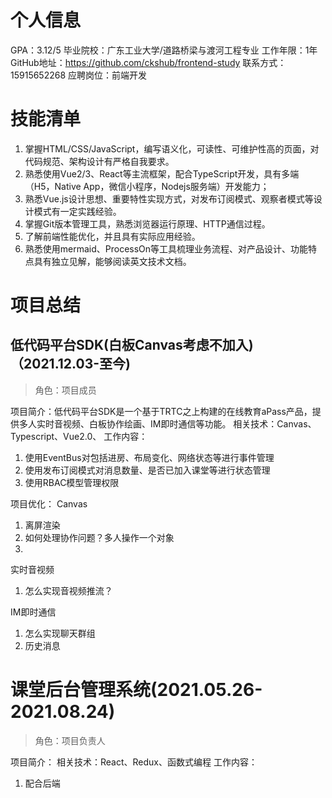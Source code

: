 # 个人信息
GPA：3.12/5
毕业院校：广东工业大学/道路桥梁与渡河工程专业
工作年限：1年
GitHub地址：https://github.com/ckshub/frontend-study
联系方式：15915652268
应聘岗位：前端开发

# 技能清单
1. 掌握HTML/CSS/JavaScript，编写语义化，可读性、可维护性高的页面，对代码规范、架构设计有严格自我要求。
2. 熟悉使用Vue2/3、React等主流框架，配合TypeScript开发，具有多端（H5，Native App，微信小程序，Nodejs服务端）开发能力；
3. 熟悉Vue.js设计思想、重要特性实现方式，对发布订阅模式、观察者模式等设计模式有一定实践经验。
4. 掌握Git版本管理工具，熟悉浏览器运行原理、HTTP通信过程。
5. 了解前端性能优化，并且具有实际应用经验。
6. 熟悉使用mermaid、ProcessOn等工具梳理业务流程、对产品设计、功能特点具有独立见解，能够阅读英文技术文档。
# 项目总结

## 低代码平台SDK(白板Canvas考虑不加入)（2021.12.03-至今)
> 角色：项目成员

项目简介：低代码平台SDK是一个基于TRTC之上构建的在线教育aPass产品，提供多人实时音视频、白板协作绘画、IM即时通信等功能。
相关技术：Canvas、Typescript、Vue2.0、
工作内容：
1. 使用EventBus对包括进房、布局变化、网络状态等进行事件管理
2. 使用发布订阅模式对消息数量、是否已加入课堂等进行状态管理
3. 使用RBAC模型管理权限

项目优化：
Canvas
1. 离屏渲染
2. 如何处理协作问题？多人操作一个对象
3. 

实时音视频
1. 怎么实现音视频推流？


IM即时通信
1. 怎么实现聊天群组
2. 历史消息


# 课堂后台管理系统(2021.05.26-2021.08.24)
> 角色：项目负责人

项目简介：
相关技术：React、Redux、函数式编程
工作内容：
1. 配合后端

